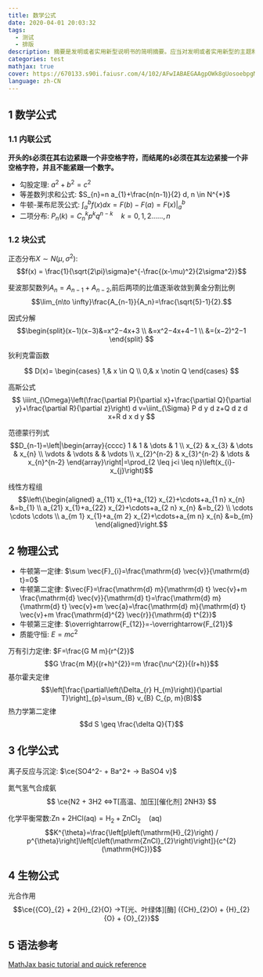 ```yaml
---
title: 数学公式
date: 2020-04-01 20:03:32
tags:
  - 测试
  - 排版
description: 摘要是发明或者实用新型说明书的简明摘要。应当对发明或者实用新型的主题和实质内容作简要说明。本文的主要目的是方便人们进行文献检索和初步分类。
categories: test
mathjax: true
cover: https://670133.s90i.faiusr.com/4/102/AFwIABAEGAAgpOWk8gUosoebpgMwhAc4-wI!1000x1000.png?v=1584188956724&_tm=3
language: zh-CN
---
```

## 1 数学公式
### 1.1 内联公式
**开头的`$`必须在其右边紧跟一个非空格字符，而结尾的`$`必须在其左边紧接一个非空格字符，并且不能紧跟一个数字。**
- 勾股定理: $a^2+b^2=c^2$
- 等差数列求和公式: $S_{n}=n a_{1}+\frac{n(n-1)}{2} d, n \in N^{*}$
- 牛顿-莱布尼茨公式: $\int_{a}^{b} f(x) d x=F(b)-F(a)=\left.F(x)\right|_{a} ^{b}$
- 二项分布: $P_{n}(k)=C_{n}^{k} p^{k} q^{n-k} \quad k=0,1,2 \ldots \ldots, n$
### 1.2 块公式
正态分布$X \sim N(\mu,\sigma^2)$: 
$$f(x) = \frac{1}{\sqrt{2\pi}\sigma}e^{-\frac{(x-\mu)^2}{2\sigma^2}}$$

斐波那契数列$A_n=A_{n-1}+A_{n-2}$,前后两项的比值逐渐收敛到黄金分割比例
$$\lim_{n\to \infty}\frac{A_{n-1}}{A_n}=\frac{\sqrt{5}-1}{2}.$$

因式分解
$$\begin{split}(x−1)(x−3)&=x^2−4x+3 \\ 
&=x^2−4x+4−1 \\ 
&=(x−2)^2−1
\end{split}
$$

狄利克雷函数

$$
D(x)=
\begin{cases}
1,& x \in Q \\
0,& x \notin Q
\end{cases}
$$

高斯公式
$$
\iiint_{\Omega}\left(\frac{\partial P}{\partial x}+\frac{\partial Q}{\partial y}+\frac{\partial R}{\partial z}\right) d v=\iint_{\Sigma} P d y d z+Q d z d x+R d x d y
$$

范德蒙行列式
$$D_{n-1}=\left|\begin{array}{cccc}
1 & 1 & \dots & 1 \\
x_{2} & x_{3} & \dots & x_{n} \\
\vdots & \vdots & & \vdots \\
x_{2}^{n-2} & x_{3}^{n-2} & \dots & x_{n}^{n-2}
\end{array}\right|=\prod_{2 \leq j<i \leq n}\left(x_{i}-x_{j}\right)$$

线性方程组
$$\left\{\begin{aligned}
a_{11} x_{1}+a_{12} x_{2}+\cdots+a_{1 n} x_{n} &=b_{1} \\
a_{21} x_{1}+a_{22} x_{2}+\cdots+a_{2 n} x_{n} &=b_{2} \\
\cdots \cdots \cdots \\
a_{m 1} x_{1}+a_{m 2} x_{2}+\cdots+a_{m n} x_{n} &=b_{m}
\end{aligned}\right.$$

## 2 物理公式
- 牛顿第一定律: $\sum \vec{F}_{i}=\frac{\mathrm{d} \vec{v}}{\mathrm{d} t}=0$
- 牛顿第二定律: $\vec{F}=\frac{\mathrm{d} m}{\mathrm{d} t} \vec{v}+m \frac{\mathrm{d} \vec{v}}{\mathrm{d} t}=\frac{\mathrm{d} m}{\mathrm{d} t} \vec{v}+m \vec{a}=\frac{\mathrm{d} m}{\mathrm{d} t} \vec{v}+m \frac{\mathrm{d}^{2} \vec{r}}{\mathrm{d} t^{2}}$
- 牛顿第三定律: $\overrightarrow{F_{12}}=-\overrightarrow{F_{21}}$
- 质能守恒: $E=mc^2$

万有引力定律: $F=\frac{G M m}{r^{2}}$
$$G \frac{m M}{(r+h)^{2}}=m \frac{\nu^{2}}{(r+h)}$$
基尔霍夫定律
$$\left[\frac{\partial\left(\Delta_{r} H_{m}\right)}{\partial T}\right]_{p}=\sum_{B} v_{B} C_{p, m}(B)$$
热力学第二定律
$$d S \geq \frac{\delta Q}{T}$$
## 3 化学公式
离子反应与沉淀: $\ce{SO4^2- + Ba^2+ -> BaSO4 v}$

氮气氢气合成氨
$$
\ce{N2 + 3H2 <=>T[高温、加压][催化剂] 2NH3}
$$

化学平衡常数:$\mathrm{Zn}+2 \mathrm{HCl}(\mathrm{aq})=\mathrm{H}_{2}+\mathrm{ZnCl}_{2} \quad(\mathrm{aq})$
$$K^{\theta}=\frac{\left[p\left(\mathrm{H}_{2}\right) / p^{\theta}\right]\left[c\left(\mathrm{ZnCl}_{2}\right)\right]}{c^{2}(\mathrm{HC})}$$

## 4 生物公式
光合作用
$$\ce{{CO}_{2} + 2{H}_{2}{O} ->T[光、叶绿体][酶] ({CH}_{2}O) + {H}_{2}{O} + {O}_{2}}$$

## 5 语法参考
[MathJax basic tutorial and quick reference](https://math.meta.stackexchange.com/questions/5020/mathjax-basic-tutorial-and-quick-reference)